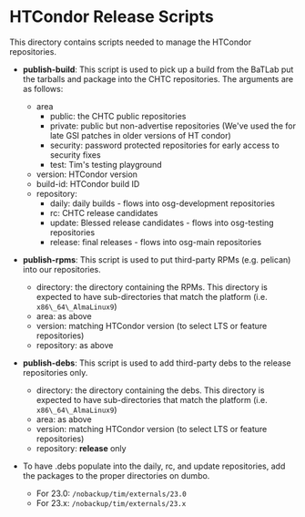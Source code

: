 # HTCondor Release Scripts

This directory contains scripts needed to manage the HTCondor repositories.

-   **publish-build**: This script is used to pick up a build from the BaTLab
    put the tarballs and package into the CHTC repositories. The arguments are
    as follows:
    -   area
        -   public: the CHTC public repositories
        -   private: public but non-advertise repositories (We've used the for late GSI patches in older versions of HT condor)
        -   security: password protected repositories for early access to security fixes
        -   test: Tim's testing playground
    -   version: HTCondor version
    -   build-id: HTCondor build ID
    -   repository:
        -   daily: daily builds - flows into osg-development repositories
        -   rc: CHTC release candidates
        -   update: Blessed release candidates - flows into osg-testing repositories
        -   release: final releases - flows into osg-main repositories

-   **publish-rpms**: This script is used to put third-party RPMs (e.g. pelican) into our repositories.
    -   directory: the directory containing the RPMs. This directory is expected to have sub-directories that match the platform (i.e. `x86\_64\_AlmaLinux9`)
    -   area: as above
    -   version: matching HTCondor version (to select LTS or feature repositories)
    -   repository: as above

-   **publish-debs**: This script is used to add third-party debs to the release repositories only.
    -   directory: the directory containing the debs. This directory is expected to have sub-directories that match the platform (i.e. `x86\_64\_AlmaLinux9`)
    -   area: as above
    -   version: matching HTCondor version (to select LTS or feature repositories)
    -   repository: **release** only

-   To have .debs populate into the daily, rc, and update repositories, add the packages to the proper directories on dumbo.
    -   For 23.0: `/nobackup/tim/externals/23.0`
    -   For 23.x: `/nobackup/tim/externals/23.x`
